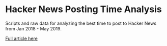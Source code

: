 # Hacker News Posting Time Analysis

Scripts and raw data for analyzing the best time to post to Hacker News from Jan 2018 - May 2019.

[Full article here](https://chanind.github.io/2019/05/07/best-time-to-submit-to-hacker-news.html)
